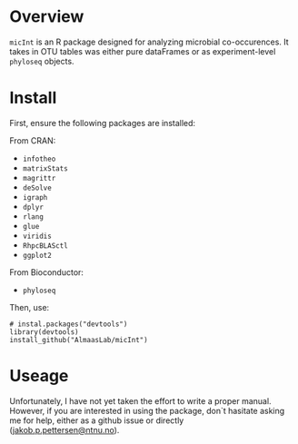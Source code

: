 # Overview
`micInt` is an R package designed for analyzing microbial co-occurences. It takes in OTU tables was either pure dataFrames or as experiment-level `phyloseq` objects.

# Install
First, ensure the following packages are installed:

From CRAN:
  * `infotheo`
  * `matrixStats`
  * `magrittr`
  * `deSolve`
  * `igraph`
  * `dplyr`
  * `rlang`
  * `glue`
  * `viridis`
  * `RhpcBLASctl`
  * `ggplot2`

[//]: # (Hello)

From Bioconductor:
* `phyloseq`

Then, use:
```
# instal.packages("devtools")
library(devtools)
install_github("AlmaasLab/micInt")
```

# Useage
Unfortunately, I have not yet taken the effort to write a proper manual. However, if you are interested in using the package, don`t hasitate asking me for help, either as a github issue or directly (jakob.p.pettersen@ntnu.no).
